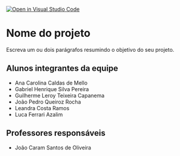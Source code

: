 [![Open in Visual Studio Code](https://classroom.github.com/assets/open-in-vscode-718a45dd9cf7e7f842a935f5ebbe5719a5e09af4491e668f4dbf3b35d5cca122.svg)](https://classroom.github.com/online_ide?assignment_repo_id=12207046&assignment_repo_type=AssignmentRepo)
# Nome do projeto
Escreva um ou dois parágrafos resumindo o objetivo do seu projeto.

## Alunos integrantes da equipe

* Ana Carolina Caldas de Mello
* Gabriel Henrique Silva Pereira
* Guilherme Leroy Teixeira Capanema
* João Pedro Queiroz Rocha
* Leandra Costa Ramos
* Luca Ferrari Azalim

## Professores responsáveis

* João Caram Santos de Oliveira

